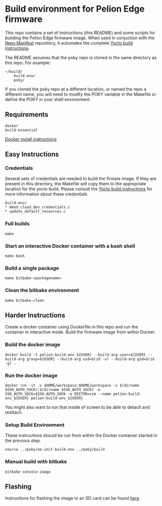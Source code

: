 # Build environment for Pelion Edge firmware

This repo contains a set of instructions (this README) and some scripts for building the Pelion Edge firmware image.
When used in conjuction with the [Repo Manifest](https://github.com/armpelionedge/manifest-pelion-edge) repository, it automates the complete [Yocto build instructions](https://github.com/armpelionedge/meta-pelion-edge/blob/dev/BUILD.md).

The README assumes that the poky repo is cloned in the same directory as this repo.  For example:

    ~/build/
        build-env/
        poky/

If you cloned the poky repo at a different location, or named the repo a different name, you will need to modify the POKY variable in the Makefile or define the POKY in your shell environment.

## Requirements

    docker
    build-essential

   [Docker install instructions](https://docs.docker.com/install/linux/docker-ce/ubuntu/)

## Easy Instructions

### Credentials
   Several sets of credentials are needed to build the firware image. If they are present in this directory, the Makefile will copy them to the appropriate location for the yocto build.  Please consult the [Yocto build instructions](https://github.com/armpelionedge/meta-pelion-edge/blob/dev/BUILD.md) for more information about these credentials.
	
	build-env/
	* mbed_cloud_dev_credentials.c
	* update_default_resources.c

### Full builds

    make

### Start an interactive Docker container with a bash shell

    make bash

### Build a single package

    make bitbake-<packagename>

### Clean the bitbake environment

    make bitbake-clean

## Harder Instructions

Create a docker container using Dockerfile in this repo and run the container in interactive mode.  Build the firmware image from within Docker.

### Build the docker image

    docker build -t pelion-build-env_${USER} --build-arg user=${USER} --build-arg group=${USER} --build-arg uid=$(id -u) --build-arg gid=$(id -g) .

### Run the docker image

    docker run -it -v $HOME/workspace:$HOME/workspace -v $(dirname $SSH_AUTH_SOCK):$(dirname $SSH_AUTH_SOCK) -e SSH_AUTH_SOCK=$SSH_AUTH_SOCK -e EDITOR=vim --name pelion-build-env_${USER} pelion-build-env_${USER}

You might also want to run that inside of screen to be able to detach and
reattach.

### Setup Build Environment

These instructions should be run from within the Docker container started in the previous step.

    source ../poky/oe-init-build-env ../poky/build

### Manual build with bitbake

    bitbake console-image

## Flashing 
Instructions for flashing the image to an SD card can be found [here](https://github.com/armpelionedge/meta-pelion-edge/blob/master/FLASH.md).

